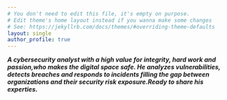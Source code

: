 ```yaml
---
# You don't need to edit this file, it's empty on purpose.
# Edit theme's home layout instead if you wanna make some changes
# See: https://jekyllrb.com/docs/themes/#overriding-theme-defaults
layout: single
author_profile: true
---
```


**_A cybersecurity analyst with a high value for integrity, hard work and passion,who makes the digital space safe. He analyzes vulnerabilities, detects breaches and responds to incidents filling the gap between organizations and their security risk exposure.Ready to
share his experties._**
